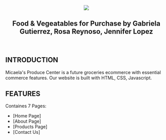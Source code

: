 <p align="center">
  <img src="https://user-images.githubusercontent.com/89892415/206354176-66b96dd8-7ac6-4b7e-80a1-f244a124e847.png"/>
</p>


<p align="center">
   <h2 align="center">Food & Vegeatables for Purchase by Gabriela Gutierrez, Rosa Reynoso, Jennifer Lopez</h2>
										 </p>
<p>&nbsp;&nbsp;&nbsp;&nbsp;&nbsp;&nbsp;</p>

## INTRODUCTION
Micaela's Produce Center is a future groceries ecommerce with essential commerce features. Our website is built with HTML, CSS, Javascript.
                     
## FEATURES
Containes 7 Pages:
- [Home Page]
- [About Page]
- [Products Page]
- [Contact Us]

